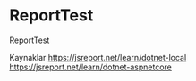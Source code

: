 # ReportTest
ReportTest

Kaynaklar
  https://jsreport.net/learn/dotnet-local
  https://jsreport.net/learn/dotnet-aspnetcore
